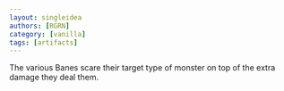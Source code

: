 ```yaml
---
layout: singleidea
authors: [RGRN]
category: [vanilla]
tags: [artifacts]
---
```

The various Banes scare their target type of monster on top of the extra damage they deal them.
